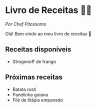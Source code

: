 # Livro de Receitas :man_cook:

_Por Chef Pitossomo_

Olá! Bem vindo ao meu livro de receitas :wave:

## Receitas disponíveis

- Strogonoff de frango

## Próximas receitas

- Batata rosti
- Panelinha goiana
- Filé de tilápia empanado


